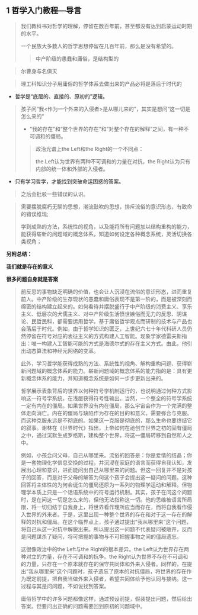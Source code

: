 ## 1 哲学入门教程—导言

> 我们教科书对哲学的理解，停留在数百年前，甚至都没有达到启蒙运动时期的水平。
>
> 一个民族大多数人的哲学思想停留在几百年前，那么是没有希望的。
>
> > 中产阶级的愚蠢和庸俗，是结构型的

> 尔曹身与名俱灭

> 理工科知识分子用庸俗的哲学体系去做出来的产品必将是落后于时代的

* 哲学是“底层的、直接的、原初的”逻辑。

> 孩子问“我<作为一个外来的入侵者>是从哪儿来的”，其实是想问“这一切是怎么来的”
>
> * “我的存在”和“整个世界的存在”和“对整个存在的解释”之间，有一种不可调和的僵局。
>
> > 政治光谱上the Left和the Right的一个不同点：
> >
> > the Left认为世界有两种不可调和的力量在对抗，the Right认为只有内部的统一体和外部的入侵者。

* 只有学习哲学，才能找到突破命运困惑的答案。

> 之后会批驳一些错误的认识。

> 需要摆脱腐朽无聊的思想，潮流鼓吹的思想，排斥流俗的意识形态，有致命的错误维现;
>
> 学到成熟的方法，系统性的视角，以及能将所有问题加以结构重构的能力，能获得崭新的问题域的概念体系，知道如何设定各种概念系统，灵活切换各类视角；



 







**另附总结：**

**我们就是存在的意义**

**很多问题自身就是答案**

> 前反思的事物缺乏明确的价值，也会让人沉浸在流俗的意识形态，进而重复前人。中产阶级的生存现状的愚蠢和庸俗表现不是第一阶的，而是被深刻而绵密的结构建立起来的。如何看待并摆脱盛行于中产阶级的消费主义、享乐主义、低层次的犬儒主义、对中产阶级生活愤世嫉俗而无力的反思、阴谋论、民哲民科，都需要运用哲学。基于庸俗哲学观点而研制的技术与产品也会落后于时代。例如，由于哲学知识的匮乏，上世纪六七十年代科研人员仍然停留在符号对应的表征主义的方式构建人工智能。现象学家德雷夫斯指出：唯一构建人工智能可能的方式是海德尔式的存在主义方式。由此，他引出动态算法和神经元网络的变革。
>
> 此外，学习哲学能获得成熟的方法、系统性的视角、解构重构问题、获得崭新问题域的概念体系的能力。崭新问题域的概念体系的能力指的是：具有更新概念体系的能力，并知道概念系统是如何一步步更新出来的。
>
> 哲学展示表象背后的世界以何种符号学机制运行的，也说明通过何种方式影响这一符号学系统，在浅层获得符号性输出。当然，一个整全的符号学系统一定有内在的僵局。如果世界没有内在僵局，那么宇宙会作为一个完满的整体走向消亡。内在的僵局与缺陷作为存在的目的和意义，需要弥合与克服。而这种克服永远是不彻底的。如果这一克服是彻底的，那么生命也要终结它的叙事。谢林在《世界时代》指出，上帝如何在祂创立世界之初的固有僵局之中，通过沉默生成罗格斯，建构整个世界，将这一僵局转移到自然和人之中。
>
> 例如，小孩会问父母，自己从哪里来。流俗的回答是：你是爱情的结晶；你是一套物理化学信息交换的过程，并沉浸在家庭的语言而获得自我认知，发展出心理和意识，进而能问出自己从哪里来的问题。但这一回复并不是对孩子的回答，而是对于父母的解答为何这个孩子会提出这一疑问的问题。这种回答将主体性的为何会诞生的僵局还原为一系列的物理学运动和解释。但物理学本质上只是一个话语系统中的符号运行机制。其实，孩子在问这个问题时，是在问这一切是怎么来的，但他无法指称这一切。他的思维被语言所局限，将一切归结于自我身上，将世界看作理所应当而存在，而将自我看作侵入世界的外来者。于是，这里出现一种整个世界的存在和对于这一存在的解释的对抗和僵局。在这个临界点上，孩子通过提出“我从哪里来”这个问题，将自己从这一对抗中解脱出来。所以提出这一问题不代表疑问被敞开，反而是问题谋杀了疑问，将可把握的事物与不可把握事物之间的僵局遗忘。
>
> 这很像政治中的the Left与the Right的根本差异。the Left认为世界存在两种对立的力量，存在不可调和的抗争。the Right认为世界不存在不可调和的力量，只存在一个原本就存在的保守共同体和外来入侵者。同样的，在提出“我从哪里来”这个问题时，孩子遗忘了原本的对抗僵局，将世界的存在作为既定前提，把自我当做外来入侵者，希望共同体给予他认同与接纳。这一过程与其是问问题，不如说找到答案。
>
> 庸俗哲学中的许多问题都像这样，通过预设前提，假装提出问题，然后给出答案。但要问出正确的问题需要回到原初的问题域中。
